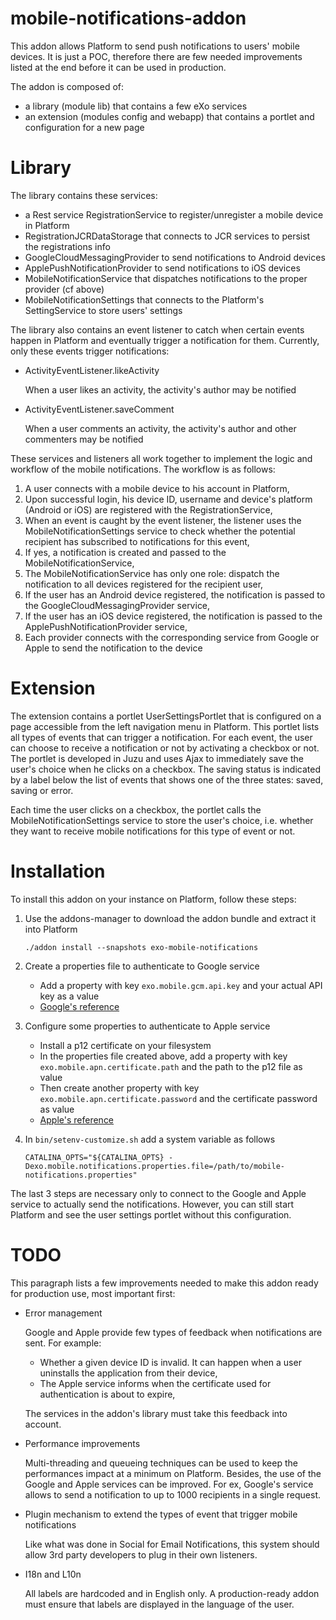 mobile-notifications-addon
==========================


This addon allows Platform to send push notifications to users' mobile devices. It is just a POC, therefore there are few needed improvements listed at the end before it can be used in production.

The addon is composed of:

* a library (module lib) that contains a few eXo services
* an extension (modules config and webapp) that contains a portlet and configuration for a new page

Library
=======

The library contains these services:

* a Rest service RegistrationService to register/unregister a mobile device in Platform
* RegistrationJCRDataStorage that connects to JCR services to persist the registrations info
* GoogleCloudMessagingProvider to send notifications to Android devices
* ApplePushNotificationProvider to send notifications to iOS devices
* MobileNotificationService that dispatches notifications to the proper provider (cf above)
* MobileNotificationSettings that connects to the Platform's SettingService to store users' settings

The library also contains an event listener to catch when certain events happen in Platform and eventually trigger a notification for them.
Currently, only these events trigger notifications:

* ActivityEventListener.likeActivity

  When a user likes an activity, the activity's author may be notified

* ActivityEventListener.saveComment

  When a user comments an activity, the activity's author and other commenters may be notified


These services and listeners all work together to implement the logic and workflow of the mobile notifications.
The workflow is as follows:

1. A user connects with a mobile device to his account in Platform,
1. Upon successful login, his device ID, username and device's platform (Android or iOS) are registered with the RegistrationService,
1. When an event is caught by the event listener, the listener uses the MobileNotificationSettings service to check whether the potential recipient has subscribed to notifications for this event,
1. If yes, a notification is created and passed to the MobileNotificationService,
1. The MobileNotificationService has only one role: dispatch the notification to all devices registered for the recipient user,
1. If the user has an Android device registered, the notification is passed to the GoogleCloudMessagingProvider service,
1. If the user has an iOS device registered, the notification is passed to the ApplePushNotificationProvider service,
1. Each provider connects with the corresponding service from Google or Apple to send the notification to the device


Extension
=========

The extension contains a portlet UserSettingsPortlet that is configured on a page accessible from the left navigation menu in Platform.
This portlet lists all types of events that can trigger a notification. For each event, the user can choose to receive a notification or not by activating a checkbox or not.
The portlet is developed in Juzu and uses Ajax to immediately save the user's choice when he clicks on a checkbox. The saving status is indicated by a label below the list of events that shows one of the three states: saved, saving or error.

Each time the user clicks on a checkbox, the portlet calls the MobileNotificationSettings service to store the user's choice, i.e. whether they want to receive mobile notifications for this type of event or not.

Installation
============

To install this addon on your instance on Platform, follow these steps:

1. Use the addons-manager to download the addon bundle and extract it into Platform

   `./addon install --snapshots exo-mobile-notifications`

1. Create a properties file to authenticate to Google service

   * Add a property with key `exo.mobile.gcm.api.key` and your actual API key as a value
   * [Google's reference](http://developer.android.com/google/gcm/gs.html#access-key)

1. Configure some properties to authenticate to Apple service

   * Install a p12 certificate on your filesystem
   * In the properties file created above, add a property with key `exo.mobile.apn.certificate.path` and the path to the p12 file as value
   * Then create another property with key `exo.mobile.apn.certificate.password` and the certificate password as value
   * [Apple's reference](https://developer.apple.com/library/ios/documentation/NetworkingInternet/Conceptual/RemoteNotificationsPG/Chapters/ProvisioningDevelopment.html#//apple_ref/doc/uid/TP40008194-CH104-SW1)

1. In `bin/setenv-customize.sh` add a system variable as follows

   `CATALINA_OPTS="${CATALINA_OPTS} -Dexo.mobile.notifications.properties.file=/path/to/mobile-notifications.properties"`

The last 3 steps are necessary only to connect to the Google and Apple service to actually send the notifications. However, you can still start Platform and see the user settings portlet without this configuration.

TODO
====

This paragraph lists a few improvements needed to make this addon ready for production use, most important first:

* Error management

  Google and Apple provide few types of feedback when notifications are sent. For example:

  * Whether a given device ID is invalid. It can happen when a user uninstalls the application from their device,
  * The Apple service informs when the certificate used for authentication is about to expire,

  The services in the addon's library must take this feedback into account.

* Performance improvements

  Multi-threading and queueing techniques can be used to keep the performances impact at a minimum on Platform. 
  Besides, the use of the Google and Apple services can be improved. For ex, Google's service allows to send a notification to up to 1000 recipients in a single request.

* Plugin mechanism to extend the types of event that trigger mobile notifications

  Like what was done in Social for Email Notifications, this system should allow 3rd party developers to plug in their own listeners.

* I18n and L10n

  All labels are hardcoded and in English only. A production-ready addon must ensure that labels are displayed in the language of the user.

